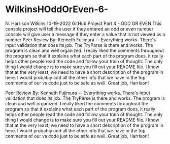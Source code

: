 # WilkinsHOddOrEven-6-
N. Harrison Wilkins
10-19-2022
GitHub Project Part 4 - ODD OR EVEN
This console project will tell the user if they entered an odd or even number
console will give user a message if they enter a value that is not viewed as a number
Peer Review By: Kenneth Fujimura -- Everything works. There's input validation that does its job. The TryParse is there and works. The program is clean and well organized. I really liked the comments throughout the program so that it explains what each part of the program does, it really helps other people read the code and follow your train of thought. The only thing I would change is to make sure you fill out your README file. I know that at the very least, we need to have a short description of the program in here. I would probably add all the other info that we have in the top comments of our vs code just to be safe as well. Great job, Harrison! 

Peer Review By: Kenneth Fujimura -- Everything works. There's input validation that does its job. The TryParse is there and works. The program is clean and well organized. I really liked the comments throughout the program so that it explains what each part of the program does, it really helps other people read the code and follow your train of thought. The only thing I would change is to make sure you fill out your README file. I know that at the very least, we need to have a short description of the program in here. I would probably add all the other info that we have in the top comments of our vs code just to be safe as well. Great job, Harrison! 
